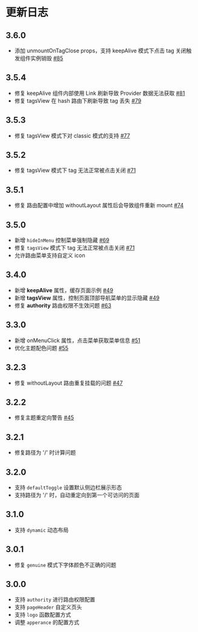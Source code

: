 # 更新日志


## 3.6.0

- 添加 unmountOnTagClose props，支持 keepAlive 模式下点击 tag 关闭触发组件实例销毁  [#85](https://github.com/XiaoMi/hiui/issues/85)

## 3.5.4

- 修复 keepAlive 组件内部使用 Link 刷新导致 Provider 数据无法获取 [#81](https://github.com/XiaoMi/hiui/issues/81)
- 修复 tagsView 在 hash 路由下刷新导致 tag 丢失 [#79](https://github.com/XiaoMi/hiui/issues/79)

## 3.5.3

- 修复 tagsView 模式下对 classic 模式的支持 [#77](https://github.com/XiaoMi/hiui/issues/77)

## 3.5.2

- 修复 tagsView 模式下 tag 无法正常被点击关闭 [#71](https://github.com/XiaoMi/hiui/issues/71)

## 3.5.1

- 修复 路由配置中增加 withoutLayout 属性后会导致组件重新 mount [#74](https://github.com/XiaoMi/hiui/issues/74)

## 3.5.0

- 新增 `hideInMenu` 控制菜单强制隐藏 [#69](https://github.com/XiaoMi/hiui/issues/69)
- 修复 `tagsView` 模式下 tag 无法正常被点击关闭 [#71](https://github.com/XiaoMi/hiui/issues/71)
- 允许路由菜单支持自定义 icon

## 3.4.0

- 新增 **keepAlive** 属性，缓存页面示例 [#49](https://github.com/XiaoMi/hiui/issues/49)
- 新增 **tagsView** 属性，控制页面顶部导航菜单的显示隐藏 [#49](https://github.com/XiaoMi/hiui/issues/49)
- 修复 **authority** 路由权限不生效问题 [#63](https://github.com/XiaoMi/hiui/issues/63)

## 3.3.0

- 新增 onMenuClick 属性，点击菜单获取菜单信息 [#51](https://github.com/XiaoMi/hiui/issues/51)
- 优化主题配色问题 [#55](https://github.com/XiaoMi/hiui/issues/55)

## 3.2.3

- 修复 withoutLayout 路由重复挂载的问题 [#47](https://github.com/XiaoMi/hiui/issues/47)

## 3.2.2

- 修复主题重定向警告 [#45](https://github.com/XiaoMi/hiui/issues/45)

## 3.2.1

- 修复路径为 '/' 时计算问题

## 3.2.0

- 支持 `defaultToggle` 设置默认侧边栏展示形态
- 支持路径为 '/' 时，自动重定向到第一个可访问的页面

## 3.1.0

- 支持 `dynamic` 动态布局

## 3.0.1

- 修复 `genuine` 模式下字体颜色不正确的问题

## 3.0.0

- 支持 `authority` 进行路由权限配置
- 支持 `pageHeader` 自定义页头
- 支持 `logo` 函数配置方式
- 调整 `apperance` 的配置方式
